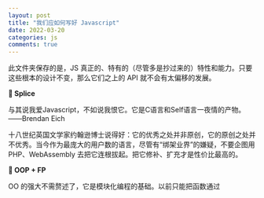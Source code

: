 ```yaml
---
layout: post
title: "我们应如何写好 Javascript"
date: 2022-03-20
categories: js
comments: true
---
```




此文件夹保存的是，JS 真正的、特有的（尽管多是抄过来的）特性和能力。只要这些根本的设计不变，那么它们之上的 API 就不会有太偏移的发展。



**👶 Splice**

与其说我爱Javascript，不如说我恨它。它是C语言和Self语言一夜情的产物。——Brendan Eich

十八世纪英国文学家约翰逊博士说得好：它的优秀之处并非原创，它的原创之处并不优秀。当今作为最庞大的用户数的语言，尽管有“绑架业界”的嫌疑，不要企图用 PHP、WebAssembly 去把它连根拔起。把它修补、扩充才是性价比最高的。



**🙉 OOP + FP**

OO 的强大不需赘述了，它是模块化编程的基础。以前只能把函数通过 <script> 叠在一起，而 ESM 成熟的今天效率高了不少。

函数式编程是面向数学的抽象，将计算描述为一种**表达式求值**（参数进入表达式后得到返回值），其实，函数式程序就是一个表达式。

* 函数是第一公民
* 函数应该是纯函数，没有副作用，其结果唯一

第一点在语法上实现了，让函数能被赋值和加工（curry & compose）。第二点就落入了学术的范畴，在业务中难以施展。至于表达式，所有的编程语言都能做到。所以说，FP 是其思想这个说法有点牵强。



# 🐣 诞生
* 背景：网景公司拥抱JAVA
   * 平台
      * 浏览器：C ++
      * 服务器：（浏览器 V8 core）Nodejs
   * 骨架、肉体与机能
      * HTML：标记语言（计算机科学家Tim Berners-Lee发明，描述文档结构，也算是计算机语言）
      * CSS：层叠样式表（同是万维网发明者1990年创造，经过4年后走出实验室）
      * JS：编程语言（图灵完备）
* 作者：Brendan Eich 对 JAVA 没有兴趣，花了10天设计出来JS
* 结果：混合产物，函数式编程（作者专长） + 简化的面向对象（公司要求模仿JAVA），总和4种语言的特长
   * （1）借鉴 C 语言的基本语法；
   * （2）借鉴 Java 语言的数据类型和内存管理；
   * （3）借鉴 Scheme 语言，将函数提升到"第一等公民"（first class）的地位；
   * （4）借鉴 Self 语言，使用基于原型（prototype）的继承机制。
* 未来
   * 全领域

   * 网页
   * 后端
   * 人工智能
   * 物理引擎
   * 网页游戏
   * AR、VR
* 全功能
   * 安全（劫持）
   * 多端适配
   * 算法问题（比如最短路径）
   * 抽象问题（投影仪模型）
   * 数据可视化（需要数学与物理知识）



## 优点
* 解释性语言
   * 不需要先编译。直接输入到浏览器，就能逐行解释
   * 弱类型。变量能直接改变类型
   * 安全，不可以修改文件
   * 作用域互借：灵活（调用对象方便）
* 浏览器
   * 多线程：复杂（注意渲染、网络请求等线程的等待问题，但是 JS 是单线程的）
   * 事件驱动
   * 跨平台，前后端兼吃



## 缺点
* 弱类型：类型难判断，且容易互换
* 错误类型：null、NaN 等判断奇妙
* 不够完整

时间推移，小缺陷不常用不管，硬伤都有了补丁（ECMA）或者覆盖（TypeScript）。





### 🌙 10大缺陷
|🐚|说明|解决|
| ----- | ----- | ----- |
|【命名空间】没有|函数和变量都可以覆盖|严格模式的引入|
|【标准库】比较小| |ES 补充|
|【null】几乎没有用|和对象奇妙的关系| |
|【NaN】的存在|超出解释器的极限，typeof NaN === 'number'| Number.isNaN() |
|【全局变量】任意操作|所有文件均可写入|IIFE、CommonJS|
|【编码分号】自动插入| |IDE 可以处理掉|
|【加号】奇妙类型功能|数字 + 字符 = 「拼接」功能| |
|【数组】类型难以判断| |大量严格判断函数|
|【包装对象】混淆|方法生成对象，后面不注意会忘掉| |



---



Ref

* [Javascript诞生记 - 阮一峰的网络日志](https://www.ruanyifeng.com/blog/2011/06/birth_of_javascript.html)
* [JavaScript算是严格意义上的编程语言吗？ - 知乎](https://www.zhihu.com/question/23569951)

